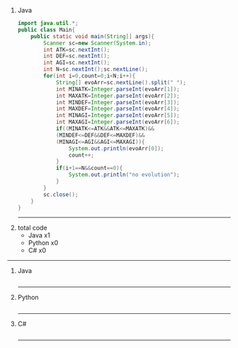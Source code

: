 1. Java
    ~~~java
    import java.util.*;
    public class Main{
        public static void main(String[] args){
            Scanner sc=new Scanner(System.in);
            int ATK=sc.nextInt();
            int DEF=sc.nextInt();
            int AGI=sc.nextInt();
            int N=sc.nextInt();sc.nextLine();
            for(int i=0,count=0;i<N;i++){
                String[] evoArr=sc.nextLine().split(" ");
                int MINATK=Integer.parseInt(evoArr[1]);
                int MAXATK=Integer.parseInt(evoArr[2]);
                int MINDEF=Integer.parseInt(evoArr[3]);
                int MAXDEF=Integer.parseInt(evoArr[4]);
                int MINAGI=Integer.parseInt(evoArr[5]);
                int MAXAGI=Integer.parseInt(evoArr[6]);
                if((MINATK<=ATK&&ATK<=MAXATK)&&
                (MINDEF<=DEF&&DEF<=MAXDEF)&&
                (MINAGI<=AGI&&AGI<=MAXAGI)){
                    System.out.println(evoArr[0]);
                    count++;
                }
                if(i+1==N&&count==0){
                    System.out.println("no evolution");
                }
            }
            sc.close();
        }
    }
    ~~~
    ---
1. total code
    - Java x1
    - Python x0
    - C# x0
---
1. Java
    ~~~java

    ~~~
    ---
1. Python
    ~~~python

    ~~~
    ---
1. C#
    ~~~c#

    ~~~
    ---
